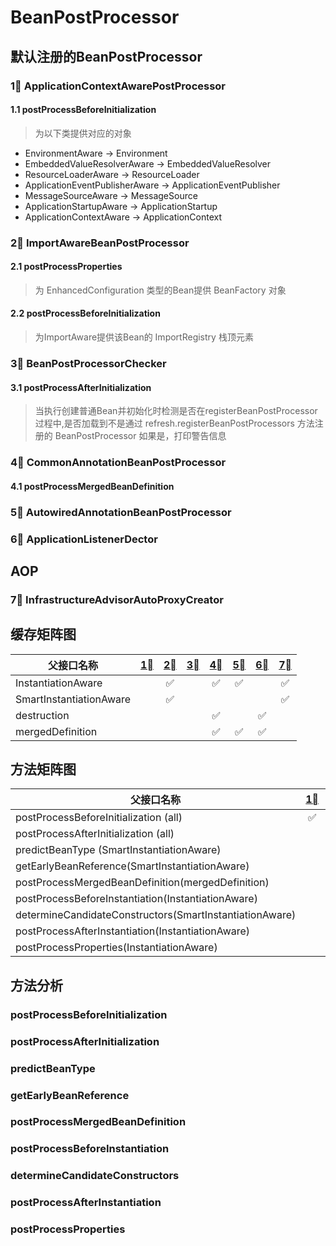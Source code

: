 # BeanPostProcessor
## 默认注册的BeanPostProcessor
### 1⃣️ ApplicationContextAwarePostProcessor
#### 1.1 postProcessBeforeInitialization
> 为以下类提供对应的对象
* EnvironmentAware -> Environment
* EmbeddedValueResolverAware -> EmbeddedValueResolver
* ResourceLoaderAware -> ResourceLoader
* ApplicationEventPublisherAware -> ApplicationEventPublisher
* MessageSourceAware -> MessageSource
* ApplicationStartupAware -> ApplicationStartup
* ApplicationContextAware -> ApplicationContext

### 2⃣️ ImportAwareBeanPostProcessor
#### 2.1 postProcessProperties
> 为 EnhancedConfiguration 类型的Bean提供 BeanFactory 对象 
#### 2.2 postProcessBeforeInitialization
> 为ImportAware提供该Bean的 ImportRegistry 栈顶元素

### 3⃣️ BeanPostProcessorChecker
#### 3.1 postProcessAfterInitialization
> 当执行创建普通Bean并初始化时检测是否在registerBeanPostProcessor 过程中,是否加载到不是通过 refresh.registerBeanPostProcessors 方法注册的 BeanPostProcessor 如果是，打印警告信息
### 4⃣️ CommonAnnotationBeanPostProcessor

#### 4.1 postProcessMergedBeanDefinition


### 5⃣️ AutowiredAnnotationBeanPostProcessor

### 6⃣️ ApplicationListenerDector

## AOP

### 7⃣️ InfrastructureAdvisorAutoProxyCreator

## 缓存矩阵图
| 父接口名称  | [1⃣️](#1⃣️ApplicationContextAwarePostProcessor) | [2⃣️](#2⃣️ImportAwareBeanPostProcessor) | [3⃣️](#3⃣️beanpostprocessorchecker) |[4⃣️](#4⃣️commonannotationbeanpostprocessor)  | [5⃣️](#5⃣️autowiredannotationbeanpostprocessor) | [6⃣️](#6⃣️applicationlistenerdector) | [7⃣️](#7⃣️infrastructureadvisorautoproxycreator) |
| ----------------------- | :----: | :------------: | :----------------------: | :-----------------: | :-----------------: | :-----------------------: | :-----------------------------------: |
| InstantiationAware |  | ✅  |  | ✅ | ✅ || ✅ |
| SmartInstantiationAware |  | ✅  |  |||| ✅ |
| destruction |  | |  | ✅ || ✅ ||
| mergedDefinition  |  | |  | ✅ | ✅ | ✅ ||

## 方法矩阵图

| 父接口名称  | [1⃣️](#1⃣️.ApplicationContextAwarePostProcessor) | [2⃣️](#2⃣️.ImportAwareBeanPostProcessor) | [3⃣️](#3⃣️beanpostprocessorchecker) |[4⃣️](#4⃣️commonannotationbeanpostprocessor)  | [5⃣️](#5⃣️autowiredannotationbeanpostprocessor) | [6⃣️](#6⃣️applicationlistenerdector) | [7⃣️](#7⃣️infrastructureadvisorautoproxycreator) |
| ------------------------------- | :------------------------: | :------------: | :----------------------: | :-----------------: | :-----------------: | :-----------------------: | :-----------------------------------: |
| postProcessBeforeInitialization (all) |✅ |✅ |❌ | | |❌  |
| postProcessAfterInitialization (all) | | | ✅ | ✅ |  | ✅| |
| predictBeanType (SmartInstantiationAware) |  |  |  |  | |  | ✅ |
| getEarlyBeanReference(SmartInstantiationAware) |  | | | | | | ✅ |
| postProcessMergedBeanDefinition(mergedDefinition) | | | | ✅ | ✅ | ✅ |  |
| postProcessBeforeInstantiation(InstantiationAware) | || | ❌ | ❌ | | ✅ |
| determineCandidateConstructors(SmartInstantiationAware) | | | |  | ✅ | | ❌ |
| postProcessAfterInstantiation(InstantiationAware) | | | | ❌ | | |  |
| postProcessProperties(InstantiationAware) | | ✅ | |✅| ✅ | | ✅ |

## 方法分析
### postProcessBeforeInitialization
> 
### postProcessAfterInitialization
### predictBeanType
### getEarlyBeanReference
### postProcessMergedBeanDefinition
### postProcessBeforeInstantiation
### determineCandidateConstructors
### postProcessAfterInstantiation
### postProcessProperties



